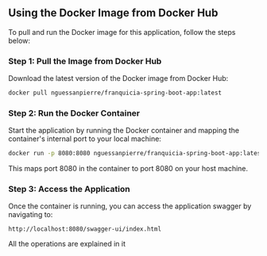 ## Using the Docker Image from Docker Hub

To pull and run the Docker image for this application, follow the steps below:

### Step 1: Pull the Image from Docker Hub
Download the latest version of the Docker image from Docker Hub:

```bash
docker pull nguessanpierre/franquicia-spring-boot-app:latest
```

### Step 2: Run the Docker Container
Start the application by running the Docker container and mapping the container's internal port to your local machine:

```bash
docker run -p 8080:8080 nguessanpierre/franquicia-spring-boot-app:latest
```
This maps port 8080 in the container to port 8080 on your host machine.

### Step 3: Access the Application
Once the container is running, you can access the application swagger by navigating to:

```
http://localhost:8080/swagger-ui/index.html
```
All the operations are explained in it